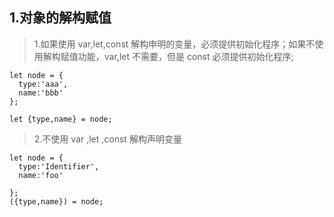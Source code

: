 ## 1.对象的解构赋值

> 1.如果使用 var,let,const 解构申明的变量，必须提供初始化程序；如果不使用解构赋值功能，var,let 不需要，但是 const 必须提供初始化程序;

```
let node = {
  type:'aaa',
  name:'bbb'
};

let {type,name} = node;
```

> 2.不使用 var ,let ,const 解构声明变量

```
let node = {
  type:'Identifier',
  name:'foo'

};
({type,name}) = node;
```
